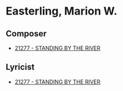 # Easterling, Marion W.

## Composer

- [21277 - STANDING BY THE RIVER](/hymns/21277.md)

## Lyricist

- [21277 - STANDING BY THE RIVER](/hymns/21277.md)


